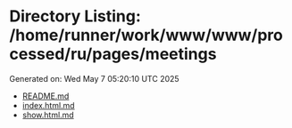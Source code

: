 # Directory Listing: /home/runner/work/www/www/processed/ru/pages/meetings
Generated on: Wed May  7 05:20:10 UTC 2025

- [README.md](README.md)
- [index.html.md](index.html.md)
- [show.html.md](show.html.md)
